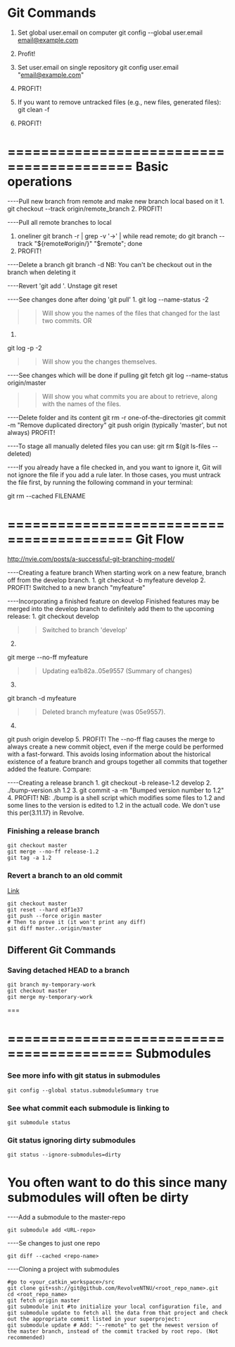 
Git Commands
===
1. Set global user.email on computer
git config --global user.email <email@example.com>
2. Profit!


1. Set user.email on single repository
git config user.email "email@example.com"
2. PROFIT!

1. If you want to remove untracked files (e.g., new files, generated files):
git clean -f
2. PROFIT!


=========================================
				Basic operations
=========================================


----Pull new branch from remote and make new branch local based on it
1.
git checkout --track origin/remote_branch
2. PROFIT!

----Pull all remote branches to local
1. oneliner
	git branch -r | grep -v '\->' | while read remote; do git branch --track "${remote#origin/}" "$remote"; done
2. PROFIT!

----Delete a branch
git branch -d <branch-name>
NB: You can't be checkout out in the branch when deleting it

----Revert 'git add <file>'. Unstage <file>
git reset <file>

----See changes done after doing 'git pull'
1.
git log --name-status -2
>>Will show you the names of the files that changed for the last two commits.
	OR
1.
git log -p -2
>>Will show you the changes themselves.

----See changes which will be done if pulling
git fetch
git log --name-status origin/master
>>Will show you what commits you are about to retrieve, along with the names of the files.

----Delete folder and its content
git rm -r one-of-the-directories
git commit -m "Remove duplicated directory"
git push origin <your-git-branch> (typically 'master', but not always)
PROFIT!

----To stage all manually deleted files you can use:
git rm $(git ls-files --deleted)

----If you already have a file checked in, and you want to ignore it, Git will not ignore the file if you add a rule later. In those cases, you must untrack the file first, by running the following command in your terminal:

git rm --cached FILENAME

=========================================
				Git Flow
=========================================
http://nvie.com/posts/a-successful-git-branching-model/

----Creating a feature branch
When starting work on a new feature, branch off from the develop branch.
1.
git checkout -b myfeature develop
2. PROFIT!
Switched to a new branch "myfeature"

----Incorporating a finished feature on develop
Finished features may be merged into the develop branch to definitely add them to the upcoming release:
1.
git checkout develop
>>Switched to branch 'develop'
2.
git merge --no-ff myfeature
>>Updating ea1b82a..05e9557
>>(Summary of changes)
3.
git branch -d myfeature
>>Deleted branch myfeature (was 05e9557).
4.
git push origin develop
5. PROFIT!
The --no-ff flag causes the merge to always create a new commit object, even if the merge could be performed with a fast-forward. This avoids losing information about the historical existence of a feature branch and groups together all commits that together added the feature. Compare:

----Creating a release branch
1.
git checkout -b release-1.2 develop
2.
./bump-version.sh 1.2
3.
git commit -a -m "Bumped version number to 1.2"
4. PROFIT!
NB: ./bump is a shell script which modifies some files to 1.2 and some lines to the version is edited to 1.2 in the actuall code. We don't use this per(3.11.17) in Revolve.

### Finishing a release branch

```
git checkout master
git merge --no-ff release-1.2
git tag -a 1.2
```

### Revert a branch to an old commit
[Link](https://stackoverflow.com/posts/17667057/edit)
```
git checkout master
git reset --hard e3f1e37
git push --force origin master
# Then to prove it (it won't print any diff)
git diff master..origin/master
```

## Different Git Commands
### Saving detached HEAD to a branch
```
git branch my-temporary-work
git checkout master
git merge my-temporary-work
```
===


=========================================
				Submodules
=========================================

### See more info with git status in submodules
```
git config --global status.submoduleSummary true
```

### See what commit each submodule is linking to
```
git submodule status
```
### Git status ignoring dirty submodules
```
git status --ignore-submodules=dirty
```
You often want to do this since many submodules will often be dirty
===

----Add a submodule to the master-repo
```
git submodule add <URL-repo>
```
----Se changes to just one repo
```
git diff --cached <repo-name>
```

----Cloning a project with submodules
```
#go to <your_catkin_workspace>/src
git clone git+ssh://git@github.com/RevolveNTNU/<root_repo_name>.git
cd <root_repo_name>
git fetch origin master
git submodule init #to initialize your local configuration file, and git submodule update to fetch all the data from that project and check out the appropriate commit listed in your superproject:
git submodule update # Add: "--remote" to get the newest version of the master branch, instead of the commit tracked by root repo. (Not recommended)
```
